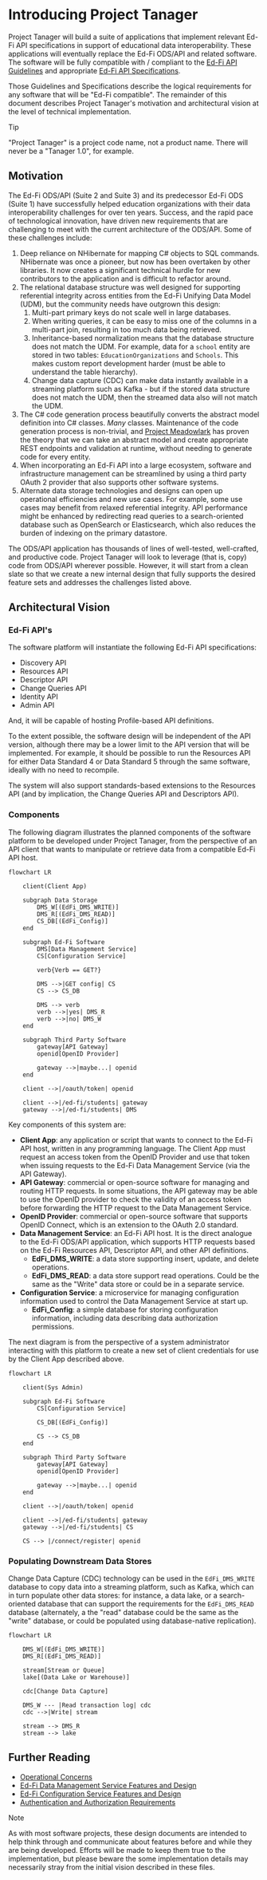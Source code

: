 # Introducing Project Tanager

Project Tanager will build a suite of applications that implement relevant Ed-Fi
API specifications in support of educational data interoperability. These
applications will eventually replace the Ed-Fi ODS/API and related software. The
software will be fully compatible with / compliant to the [Ed-Fi API
Guidelines](https://github.com/Ed-Fi-Alliance-OSS/Ed-Fi-API-Standards/tree/main/api-guidelines)
and appropriate [Ed-Fi API
Specifications](https://github.com/Ed-Fi-Alliance-OSS/Ed-Fi-API-Standards/tree/main/api-specifications).

Those Guidelines and Specifications describe the logical requirements for any
software that will be "Ed-Fi compatible". The remainder of this document
describes Project Tanager's motivation and architectural vision at the level of
technical implementation.

> [!TIP]
> "Project Tanager" is a project code name, not a product name. There
> will never be a "Tanager 1.0", for example.

## Motivation

The Ed-Fi ODS/API (Suite 2 and Suite 3) and its predecessor Ed-Fi ODS (Suite 1)
have successfully helped education organizations with their data
interoperability challenges for over ten years. Success, and the rapid pace of
technological innovation, have driven new requirements that are challenging to
meet with the current architecture of the ODS/API. Some of these challenges include:

1. Deep reliance on NHibernate for mapping C# objects to SQL commands.
   NHibernate was once a pioneer, but now has been overtaken by other libraries.
   It now creates a significant technical hurdle for new contributors to the
   application and is difficult to refactor around.
2. The relational database structure was well designed for supporting
   referential integrity across entities from the Ed-Fi Unifying Data Model
   (UDM), but the community needs have outgrown this design:
   1. Multi-part primary keys do not scale well in large databases.
   2. When writing queries, it can be easy to miss one of the columns in a
      multi-part join, resulting in too much data being retrieved.
   3. Inheritance-based normalization means that the database structure does not
      match the UDM. For example, data for a `school` entity are stored in two
      tables: `EducationOrganizations` and `Schools`. This makes custom report
      development harder (must be able to understand the table hierarchy).
   4. Change data capture (CDC) can make data instantly available in a streaming
      platform such as Kafka - but if the stored data structure does not match
      the UDM, then the streamed data also will not match the UDM.
3. The C# code generation process beautifully converts the abstract model
   definition into C# classes. _Many_ classes. Maintenance of the code
   generation process is non-trivial, and [Project
   Meadowlark](https://github.com/Ed-Fi-Exchange-OSS/Meadowlark) has proven the
   theory that we can take an abstract model and create appropriate REST
   endpoints and validation at runtime, without needing to generate code for
   every entity.
4. When incorporating an Ed-Fi API into a large ecosystem, software and
   infrastructure management can be streamlined by using a third party OAuth 2
   provider that also supports other software systems.
5. Alternate data storage technologies and designs can open up operational
   efficiencies and new use cases. For example, some use cases may benefit from
   relaxed referential integrity. API performance might be enhanced by
   redirecting read queries to a search-oriented database such as OpenSearch or
   Elasticsearch, which also reduces the burden of indexing on the primary
   datastore.

The ODS/API application has thousands of lines of well-tested, well-crafted, and
productive code. Project Tanager will look to leverage (that is, copy) code from
ODS/API wherever possible. However, it will start from a clean slate so that we
create a new internal design that fully supports the desired feature sets and
addresses the challenges listed above.

## Architectural Vision

### Ed-Fi API's

The software platform will instantiate the following Ed-Fi API specifications:

* Discovery API
* Resources API
* Descriptor API
* Change Queries API
* Identity API
* Admin API

And, it will be capable of hosting Profile-based API definitions.

To the extent possible, the software design will be independent of the API
version, although there may be a lower limit to the API version that will be
implemented. For example, it should be possible to run the Resources API for
either Data Standard 4 or Data Standard 5 through the same software, ideally
with no need to recompile.

The system will also support standards-based extensions to the Resources API
(and by implication, the Change Queries API and Descriptors API).

### Components

The following diagram illustrates the planned components of the software
platform to be developed under Project Tanager, from the perspective of an API
client that wants to manipulate or retrieve data from a compatible Ed-Fi API
host.

```mermaid
flowchart LR

    client(Client App)

    subgraph Data Storage
        DMS_W[(EdFi_DMS_WRITE)]
        DMS_R[(EdFi_DMS_READ)]
        CS_DB[(EdFi_Config)]
    end

    subgraph Ed-Fi Software
        DMS[Data Management Service]
        CS[Configuration Service]

        verb{Verb == GET?}

        DMS -->|GET config| CS
        CS --> CS_DB

        DMS --> verb
        verb -->|yes| DMS_R
        verb -->|no| DMS_W
    end

    subgraph Third Party Software
        gateway[API Gateway]
        openid[OpenID Provider]

        gateway -->|maybe...| openid
    end

    client -->|/oauth/token| openid

    client -->|/ed-fi/students| gateway
    gateway -->|/ed-fi/students| DMS
```

Key components of this system are:

* **Client App**: any application or script that wants to connect to the Ed-Fi
  API host, written in any programming language. The Client App must request an
  access token from the OpenID Provider and use that token when issuing requests
  to the Ed-Fi Data Management Service (via the API Gateway).
* **API Gateway**: commercial or open-source software for managing and routing
  HTTP requests. In some situations, the API gateway may be able to use the
  OpenID provider to check the validity of an access token before
  forwarding the HTTP request to the Data Management Service.
* **OpenID Provider**: commercial or open-source software that supports OpenID
  Connect, which is an extension to the OAuth 2.0 standard.
* **Data Management Service**: an Ed-Fi API host. It is the direct analogue to
  the Ed-Fi ODS/API application, which supports HTTP requests based on the Ed-Fi
  Resources API, Descriptor API, and other API definitions.
  * **EdFi_DMS_WRITE**: a data store supporting insert, update, and delete operations.
  * **EdFi_DMS_READ**: a data store support read operations. Could be the same
    as the "Write" data store or could be in a separate service.
* **Configuration Service**: a microservice for managing configuration
  information used to control the Data Management Service at start up.
  * **EdFi_Config**: a simple database for storing configuration information,
    including data describing data authorization permissions.

The next diagram is from the perspective of a system administrator interacting
with this platform to create a new set of client credentials for use by the
Client App described above.

```mermaid
flowchart LR

    client(Sys Admin)

    subgraph Ed-Fi Software
        CS[Configuration Service]

        CS_DB[(EdFi_Config)]

        CS --> CS_DB
    end

    subgraph Third Party Software
        gateway[API Gateway]
        openid[OpenID Provider]

        gateway -->|maybe...| openid
    end

    client -->|/oauth/token| openid

    client -->|/ed-fi/students| gateway
    gateway -->|/ed-fi/students| CS

    CS --> |/connect/register| openid
```

### Populating Downstream Data Stores

Change Data Capture (CDC) technology can be used in the `EdFi_DMS_WRITE`
database to copy data into a streaming platform, such as Kafka, which can in
turn populate other data stores: for instance, a data lake, or a search-oriented
database that can support the requirements for the `EdFi_DMS_READ` database
(alternately, a the "read" database could be the same as the "write" database,
or could be populated using database-native replication).

```mermaid
flowchart LR

    DMS_W[(EdFi_DMS_WRITE)]
    DMS_R[(EdFi_DMS_READ)]

    stream[Stream or Queue]
    lake[(Data Lake or Warehouse)]

    cdc[Change Data Capture]

    DMS_W --- |Read transaction log| cdc
    cdc -->|Write| stream

    stream --> DMS_R
    stream --> lake

```

## Further Reading

* [Operational Concerns](./OPERATIONS.md)
* [Ed-Fi Data Management Service Features and Design](./DMS-FEATURES.md)
* [Ed-Fi Configuration Service Features and Design](./CS-FEATURES.md)
* [Authentication and Authorization Requirements](./AUTH.md)

> [!NOTE]
> As with most software projects, these design documents are intended to help
> think through and communicate about features before and while they are being
> developed. Efforts will be made to keep them true to the implementation, but
> please beware the some implementation details may necessarily stray from the
> initial vision described in these files.
